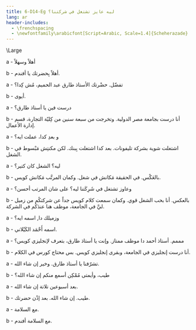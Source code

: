 ```yaml
---
title: 6-D14-Eg ليه عايز تشتغل في شركتنا؟
lang: ar
header-includes:
  - \frenchspacing
  - \newfontfamily\arabicfont[Script=Arabic, Scale=1.4]{Scheherazade}
---
```


\Large


a - أهلاً وسهلاً

b - أهلاً بِحضرتك يا أفندم.

a - تفضّل. حضْرتك الأستاذ طارق عبد الحميم، مُش كِدا؟

b - أيوى.

a - درست فين يا أستاذ طارق؟

b - أنا درست بجامعة مصر الدولية. وتخرجت من سبعة سنين من كِليّة التجارة، قسم إدارة الأعمال. 

a - و بعدِ كدا، عملت ايه؟

b - اشتغلت شوية بشركة تليفونات. بعد كدا اشتغلت بِبنك. لكن مكنتِش مَبْسوط في الشغل.

a - ليه؟ الشغل كان كتير؟

b - بالعَكْس. في الحقيقة مَكانش في شغل. وكمان المرتَّب مَكانش كويس.

a - وعاوز تشتغل في شَرِكَتنا ليه؟ على شان المرتب أحسن؟

b - بالعكس. أنا بحب الشغل قوي. وكمان سمعت كلام كويس جداً عن شركتكُم من زميل ليَّ في الجامعة، موظف هنا عندَكُم في الشركة.

a - وزميلك دا, اسمه ايه؟

b - اسمه أَحْمَد الكَيْلاني.

a - مممم. أستاذ أحمد دا موظف ممتاز. وإنت يا أستاذ طارق، بتعرف لإنجليزي كويس؟

b - أنا درست إنجليزي في الجامعة، وبقرى إنجليزي كويس. بس محتاج كورس في الكلام.

a - تشرّفنا يا أستاذ طارق. وخير إن شاء الله.

b - طيب، وأيمتى مُمْكِن أسمع منكم إن شاء الله؟

a - بعد أسبوعين تلاتة إن شاء الله.

b -  طيب. إن شاء الله. بعد إذْن حضرتك.

a - مع السلامة.

b - مع السلامة أفندم.
